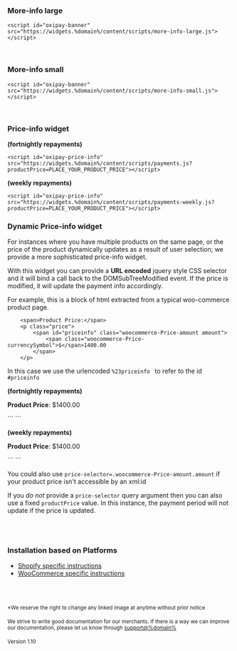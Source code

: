### More-info large
<script id="moreInfoLarge" src="https://widgets.%domain%/content/scripts/more-info-large.js"></script>
```
<script id="oxipay-banner" src="https://widgets.%domain%/content/scripts/more-info-large.js"></script>
```
<br/>

### More-info small
<script id="moreInfoSmall" src="https://widgets.%domain%/content/scripts/more-info-small.js"></script>
```
<script id="oxipay-banner" src="https://widgets.%domain%/content/scripts/more-info-small.js"></script>
```
<br>

### Price-info widget

**(fortnightly repayments)**
<script id="oxipay-price-info" src="https://widgets.%domain%/content/scripts/payments.js?productPrice=0"></script>
```
<script id="oxipay-price-info" src="https://widgets.%domain%/content/scripts/payments.js?productPrice=PLACE_YOUR_PRODUCT_PRICE"></script>
```

**(weekly repayments)**
<script id="oxipay-price-info" src="https://widgets.%domain%/content/scripts/payments-weekly.js?productPrice=0"></script>
```
<script id="oxipay-price-info" src="https://widgets.%domain%/content/scripts/payments-weekly.js?productPrice=PLACE_YOUR_PRODUCT_PRICE"></script>
```


### Dynamic Price-info widget

For instances where you have multiple products on the same page, or the price of the product dynamically updates as a result of user selection; we provide a more sophisticated price-info widget. 

With this widget you can provide a **URL encoded** jquery style CSS selector and it will bind a call back to the DOMSubTreeModified event. If the price is modified, it will update the payment info accordingly. 

For example, this is a block of html extracted from a typical woo-commerce product page. 

```
    <span>Product Price:</span>
    <p class="price">
        <span id="priceinfo" class="woocommerce-Price-amount amount">
            <span class="woocommerce-Price-currencySymbol">$</span>1400.00
        </span>
    </p>
```

In this case we use the urlencoded ```%23priceinfo ``` to refer to the id ```#priceinfo```

**(fortnightly repayments)**
<p class="price">
    <span><strong>Product Price</strong>:</span>
    <span id="priceinfo" class="woocommerce-Price-amount amount">
        <span class="woocommerce-Price-currencySymbol">$</span>1400.00
    </span>
</p>
<script class="oxipay-price-info" id="my-id" src="http://widgets.%domain%/content/scripts/payments.js?price-selector=%23priceinfo"></script>
```
<script class="oxipay-price-info" id="my-id" src="http://widgets.%domain%/content/scripts/payments.js?price-selector=%23priceinfo"></script>
```
<br>

**(weekly repayments)**
<p class="price">
    <span><strong>Product Price</strong>:</span>
    <span id="priceinfo2" class="woocommerce-Price-amount amount">
        <span class="woocommerce-Price-currencySymbol">$</span>1400.00
    </span>
</p>
<script class="oxipay-price-info" id="my-id" src="http://widgets.%domain%/content/scripts/payments-weekly.js?price-selector=%23priceinfo2"></script>
```
<script class="oxipay-price-info" id="my-id" src="http://widgets.%domain%/content/scripts/payments-weekly.js?price-selector=%23priceinfo2"></script>
```

<br>

You could also use ```price-selector=.woocommerce-Price-amount.amount``` if your product price isn't accessible by an xml:id 

If you *do not* provide a ```price-selector``` query argument then you can also use a fixed  ```productPrice``` value. In this instance, the payment period will not update if the price is updated.



<br/><br/>

<div class="panel panel-primary">
  <div class="panel-heading">
    <h3 class="panel-title">Installation based on Platforms</h3>
  </div>
  <div class="panel-body">
<ul>
  <li><a href="../../price-info/shopify">Shopify specific instructions</a></li>
  <li><a href="../../price-info/woocommerce">WooCommerce specific instructions</a></li>
</ul>
  </div>
</div>

<br/><br/>

<small>*We reserve the right to change any linked image at anytime without prior notice</small>
<br/><br/>
<small>We strive to write good documentation for our merchants. If there is a way we can improve our documentation, please let us know through <a href="mailto:support@%domain%?Subject=Oxipay Documentation">support@%domain%</a></small>
<br>
<br>
<small>Version 1.10</small>
